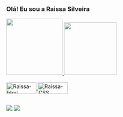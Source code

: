 ### Olá! Eu sou a Raissa Silveira

<div align="left">
  <a href="https://github.com/raissamos">
  <img height="150px" src="https://github-readme-stats.vercel.app/api?username=raissamos&show_icons=true&theme=github_dark&include_all_commits=true&count_private=true"/>
  <img height="140px" src="https://github-readme-stats.vercel.app/api/top-langs/?username=raissamos&layout=compact&langs_count=7&theme=github_dark"/>
</div>
  
<div style="display: inline_block"><br>
  <img align="center" alt="Raissa-html" height="30" width="80" src="https://img.shields.io/badge/HTML5-E34F26?style=for-the-badge&logo=html5&logoColor=white">
  <img align="center" alt="Raissa-CSS" height="30" width="80" src="https://img.shields.io/badge/CSS3-1572B6?style=for-the-badge&logo=css3&logoColor=white">

  
  ##
 
<div> 
  <a href="https://instagram.com/raissamos" target="_blank"><img src="https://img.shields.io/badge/-Instagram-%23E4405F?style=for-the-badge&logo=instagram&logoColor=white" target="_blank"></a>
  <a href="https://www.linkedin.com/in/raissa-m-o-silveira" target="_blank"><img src="https://img.shields.io/badge/-LinkedIn-%230077B5?style=for-the-badge&logo=linkedin&logoColor=white" target="_blank"></a> 

</div>
